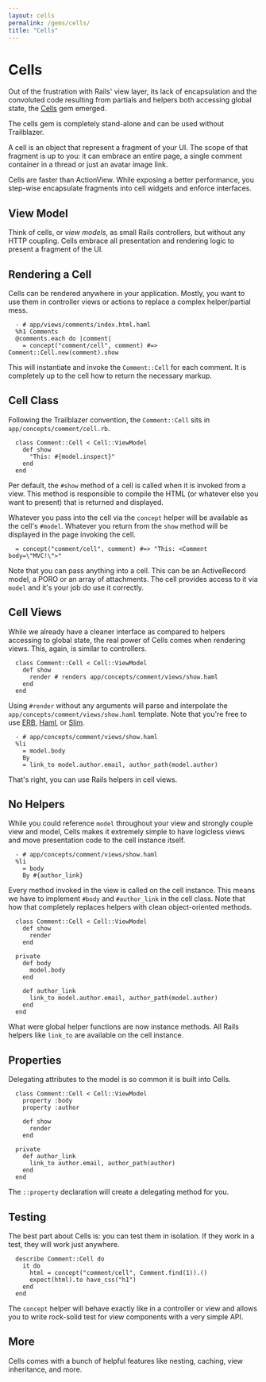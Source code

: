 ```yaml
---
layout: cells
permalink: /gems/cells/
title: "Cells"
---
```


# Cells

Out of the frustration with Rails' view layer, its lack of encapsulation and the convoluted code resulting from partials and helpers both accessing global state, the [Cells](https://github.com/apotonick/cells) gem emerged.

The cells gem is completely stand-alone and can be used without Trailblazer.

A cell is an object that represent a fragment of your UI. The scope of that fragment is up to you: it can embrace an entire page, a single comment container in a thread or just an avatar image link.

Cells are faster than ActionView. While exposing a better performance, you step-wise encapsulate fragments into cell widgets and enforce interfaces.

## View Model

Think of cells, or _view models_, as small Rails controllers, but without any HTTP coupling. Cells embrace all presentation and rendering logic to present a fragment of the UI.

## Rendering a Cell

Cells can be rendered anywhere in your application. Mostly, you want to use them in controller views or actions to replace a complex helper/partial mess.


      - # app/views/comments/index.html.haml
      %h1 Comments
      @comments.each do |comment|
        = concept("comment/cell", comment) #=> Comment::Cell.new(comment).show

This will instantiate and invoke the `Comment::Cell` for each comment. It is completely up to the cell how to return the necessary markup.

## Cell Class

Following the Trailblazer convention, the `Comment::Cell` sits in `app/concepts/comment/cell.rb`.


      class Comment::Cell < Cell::ViewModel
        def show
          "This: #{model.inspect}"
        end
      end

Per default, the `#show` method of a cell is called when it is invoked from a view. This method is responsible to compile the HTML (or whatever else you want to present) that is returned and displayed.

Whatever you pass into the cell via the `concept` helper will be available as the cell's `#model`.
Whatever you return from the `show` method will be displayed in the page invoking the cell.


      = concept("comment/cell", comment) #=> "This: <Comment body=\"MVC!\">"


Note that you can pass anything into a cell. This can be an ActiveRecord model, a PORO or an array of attachments. The cell provides access to it via `model` and it's your job do use it correctly.

## Cell Views

While we already have a cleaner interface as compared to helpers accessing to global state, the real power of Cells comes when rendering views. This, again, is similar to controllers.


      class Comment::Cell < Cell::ViewModel
        def show
          render # renders app/concepts/comment/views/show.haml
        end
      end


Using `#render` without any arguments will parse and interpolate the `app/concepts/comment/views/show.haml` template. Note that you're free to use [ERB](https://github.com/trailblazer/cells-erb), [Haml](https://github.com/trailblazer/cells-haml), or [Slim](https://github.com/trailblazer/cells-slim).


      - # app/concepts/comment/views/show.haml
      %li
        = model.body
        By
        = link_to model.author.email, author_path(model.author)


That's right, you can use Rails helpers in cell views.

## No Helpers

While you could reference `model` throughout your view and strongly couple view and model, Cells makes it extremely simple to have logicless views and move presentation code to the cell instance itself.


      - # app/concepts/comment/views/show.haml
      %li
        = body
        By #{author_link}


Every method invoked in the view is called on the cell instance. This means we have to implement `#body` and `#author_link` in the cell class. Note that how that completely replaces helpers with clean object-oriented methods.


      class Comment::Cell < Cell::ViewModel
        def show
          render
        end

      private
        def body
          model.body
        end

        def author_link
          link_to model.author.email, author_path(model.author)
        end
      end


What were global helper functions are now instance methods. All Rails helpers like `link_to` are available on the cell instance.

## Properties

Delegating attributes to the model is so common it is built into Cells.


      class Comment::Cell < Cell::ViewModel
        property :body
        property :author

        def show
          render
        end

      private
        def author_link
          link_to author.email, author_path(author)
        end
      end


The `::property` declaration will create a delegating method for you.

## Testing

The best part about Cells is: you can test them in isolation. If they work in a test, they will work just anywhere.


      describe Comment::Cell do
        it do
          html = concept("comment/cell", Comment.find(1)).()
          expect(html).to have_css("h1")
        end
      end


The `concept` helper will behave exactly like in a controller or view and allows you to write rock-solid test for view components with a very simple API.

## More

Cells comes with a bunch of helpful features like nesting, caching, view inheritance, and more.
